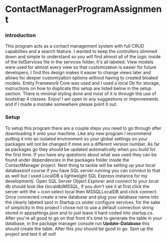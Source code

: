 # ContactManagerProgramAssignment

<h3>Introduction</h3>

This program acts as a contact management system with full CRUD capabilites and a search feature.  I wanted to keep the controllers slimmed down and simple to understand so you will find almost all of the logic inside of the listServices file in the services folder, it's all labeled.  View models were used for almost every view so that customization is easier for future developers, I find this design makes it easier to change views later and allows for deeper customization options without having to created bloated models.  Entity Framework Core was used and I used a local Db for storage, instructions on how to duplicate this setup are listed below in the setup section.  There is minimal styling done and most of it is through the use of bootstrap 4 classes.  Enjoy! I am open to any suggestions or improvements and if I made a mistake somewhere please point it out.

<h3>Setup</h3>

To setup this program there are a couple steps you need to go through after downloading it onto your machine.  Like any new program I recommend putting it into an isolated environment so your global settings on your packages will not be changed if mine are a different version number.  As far as packages go they should be updated automatically when you build for the first time.  If you have any questions about what was used they can be found under dependencies in the packages folder inside the ContactManager project.  Next thing to tackle will be setting up your local database(of course if you have SQL server running you can connect to that as well but I used LocalDB a lightweight SQL Express instance for my development).  Open SQL Server Object Explorer and connect to your local db should look like (localdb)MSSQL, if you don't see it at first click the server with the + icon select local then MSSQLLocalDB and click connect.  Once connected create a new database and plug your database name into the clearly labeled spot in Startup.cs under configure services, for the sake of simplicity in this project I chose not to use a default connection string stored in appsettings.json and to just leave it hard coded into startup.cs.  After you're all good to go on that front it's time to generate the table in your database, in the package manager console run **Update-Database** this should create the table.  After this you should be good to go. Spin up the project and test it all out!
  
